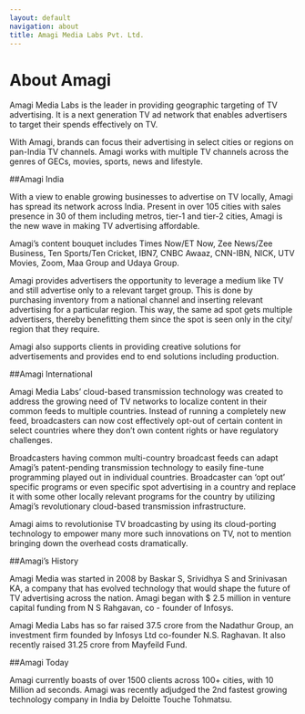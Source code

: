 ```yaml
---
layout: default
navigation: about
title: Amagi Media Labs Pvt. Ltd.
---
```


# About Amagi

Amagi Media Labs is the leader in providing geographic targeting of TV advertising. It is a next generation TV ad network that enables advertisers to target their spends effectively on TV. 

With Amagi, brands can focus their advertising in select cities or regions on pan-India TV channels. Amagi works with multiple TV channels across the genres of GECs, movies, sports, news and lifestyle.

##Amagi India

With a view to enable growing businesses to advertise on TV locally, Amagi has spread its network across India. Present in over 105 cities with sales presence in 30 of them including metros, tier-1 and tier-2 cities,  Amagi is the new wave in making TV advertising affordable. 

Amagi’s content bouquet includes Times Now/ET Now, Zee News/Zee Business, Ten Sports/Ten Cricket, IBN7, CNBC Awaaz, CNN-IBN, NICK, UTV Movies, Zoom, Maa Group and Udaya Group. 

Amagi provides advertisers the opportunity to leverage a medium like TV and still advertise only to a relevant target group. This is done by purchasing inventory from a national channel and inserting relevant advertising for a particular region. This way, the same ad spot gets multiple advertisers, thereby benefitting them since the spot is seen only in the city/ region that they require. 

Amagi also supports clients in providing creative solutions for advertisements and provides end to end solutions including production.

##Amagi International

Amagi Media Labs’ cloud-based transmission technology was created to address the growing need of TV networks to localize content in their common feeds to multiple countries. Instead of running a completely new feed, broadcasters can now cost effectively opt-out of certain content in select countries where they don’t own content rights or have regulatory challenges. 

Broadcasters having common multi-country broadcast feeds can adapt Amagi’s patent-pending transmission technology to easily fine-tune programming played out in individual countries.  Broadcaster can ‘opt out’ specific programs or even specific spot advertising in a country and replace it with some other locally relevant programs for the country by utilizing Amagi’s revolutionary cloud-based transmission infrastructure.

Amagi aims to revolutionise TV broadcasting by using its cloud-porting technology to empower many more such innovations on TV, not to mention bringing down the overhead costs dramatically. 

##Amagi’s History

Amagi Media was started in 2008 by Baskar S, Srividhya S and Srinivasan KA, a  company that has evolved technology that would shape the future of TV advertising across the nation. Amagi began with $ 2.5 million in venture capital funding from N S Rahgavan, co - founder of Infosys. 

Amagi Media Labs has so far raised 37.5 crore from the Nadathur Group, an investment firm founded by Infosys Ltd co-founder N.S. Raghavan. It also recently raised 31.25 crore from Mayfeild Fund. 


##Amagi Today

Amagi currently boasts of over 1500 clients across 100+ cities, with 10 Million ad seconds.  Amagi was recently adjudged the 2nd fastest growing technology company in India by Deloitte Touche Tohmatsu. 


